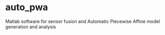 # auto_pwa
Matlab software for sensor fusion and Automatic Piecewise Affine model generation and analysis
